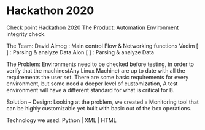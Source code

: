 # Hackathon 2020
Check point Hackathon 2020
The Product: Automation Environment integrity check.

The Team: 
David Almog : Main control Flow & Networking functions
Vadim [    ] : Parsing & analyze Data
Alon  [    ]    : Parsing & analyze Data

The Problem:
Environments need to be checked before testing, in order to verify 
that the machines(Any Linux Machine) are up to date with all the 
requirements the user set.
There are some basic requirements for every environment, but some 
need a deeper level of customization, A test environment will have 
a different standard for what is critical for B.

Solution – Design: 
Looking at the problem, we created a Monitoring tool that can be highly 
customizable yet built with basic out of the box operations.
    
Technology we used:
Python | XML | HTML 
 

 
 



